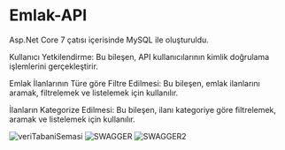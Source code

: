 # Emlak-API


Asp.Net Core 7 çatısı içerisinde MySQL ile oluşturuldu.

Kullanıcı Yetkilendirme: Bu bileşen, API kullanıcılarının kimlik doğrulama işlemlerini gerçekleştirir.

Emlak İlanlarının Türe göre Filtre Edilmesi: Bu bileşen, emlak ilanlarını aramak, filtrelemek ve listelemek için kullanılır.

İlanların Kategorize Edilmesi: Bu bileşen, ilanı kategoriye göre filtrelemek, aramak ve listelemek için kullanılır.

![veriTabaniSemasi](https://user-images.githubusercontent.com/115142182/236683820-48d54949-8e4b-4083-b604-1d1c60596d3f.png)
![SWAGGER](https://user-images.githubusercontent.com/115142182/236683821-409e52e9-8999-41db-9482-6222c67f72ad.png)
![SWAGGER2](https://user-images.githubusercontent.com/115142182/236683824-51e69ff8-8a96-44fd-8dd7-7a347035b739.png)
